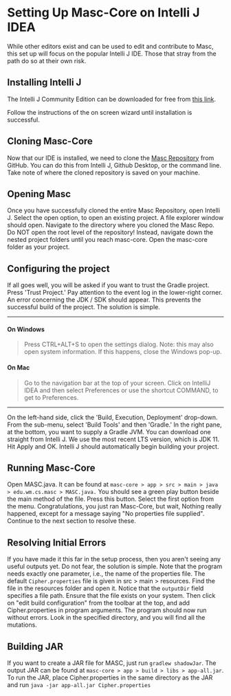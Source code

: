 # Setting Up Masc-Core on Intelli J IDEA

While other editors exist and can be used to edit and contribute to Masc, this set up will focus on the popular Intelli J IDE.  Those that stray from the path do so at their own risk.

## Installing Intelli J
The Intelli J Community Edition can be downloaded for free from [this link](https://www.jetbrains.com/idea/download/#section=windows).

Follow the instructions of the on screen wizard until installation is successful.

## Cloning Masc-Core
Now that our IDE is installed, we need to clone the [Masc Repository](https://github.com/WM-SEMERU/MASC-Spring21-635) from GitHub.  You can do this from Intelli J, Github Desktop, or the command line.  Take note of where the cloned repository is saved on your machine.

## Opening Masc
Once you have successfully cloned the entire Masc Repository, open Intelli J.  Select the open option, to open an existing project.  A file explorer window should open.  Navigate to the directory where you cloned the Masc Repo.  Do NOT open the root level of the repository!  Instead, navigate down the nested project folders until you reach masc-core.  Open the masc-core folder as your project.

## Configuring the project
If all goes well, you will be asked if you want to trust the Gradle project.  Press 'Trust Project.'  Pay attention to the event log in the lower-right corner.  An error concerning the JDK / SDK should appear.  This prevents the successful build of the project.  The solution is simple.  

---
#### On Windows

>Press CTRL+ALT+S to open the settings dialog.  Note: this may also open system information.  If this happens, close the Windows pop-up.


#### On Mac
>Go to the navigation bar at the top of your screen. Click on IntelliJ IDEA and then select Preferences or use the shortcut COMMAND, to get to Preferences.

---
On the left-hand side, click the 'Build, Execution, Deployment' drop-down.  From the sub-menu, select 'Build Tools' and then 'Gradle.'  In the right pane, at the bottom, you want to supply a Gradle JVM.  You can download one straight from Intelli J. We use the most recent LTS version, which is JDK 11.
Hit Apply and OK.  Intelli J should automatically begin building your project.

## Running Masc-Core
Open MASC.java.  It can be found at `masc-core > app > src > main > java > edu.wm.cs.masc > MASC.java.`
You should see a green play button beside the main method of the file.  Press this button.  Select the first option from the menu.  Congratulations, you just ran Masc-Core, but wait, Nothing really happened, except for a message saying "No properties file supplied". Continue to the next section to resolve these.

## Resolving Initial Errors

If you have made it this far in the setup process, then you aren't seeing any useful outputs yet.  Do not fear, the solution is simple.  Note that the program needs exactly one parameter, i.e., the name of the properties file. The default `Cipher.properties` file is given in src > main > resources.  Find the file in the resources folder and open it.  Notice that the `outputDir` field specifies a file path. Ensure that the file exists on your system. Then click on "edit build configuration" from the toolbar at the top, and add Cipher.properties in program arguments.  The program should now run without errors.  Look in the specified directory, and you will find all the mutations.

## Building JAR

If you want to create a JAR file for MASC, just run `gradlew shadowJar`. The output JAR can be found at `masc-core > app > build > libs > app-all.jar`.
To run the JAR, place Cipher.properties in the same directory as the JAR and run `java -jar app-all.jar Cipher.properties`